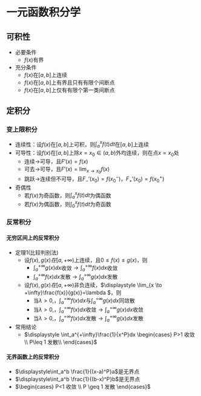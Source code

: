 # 一元函数积分学

## 可积性
- 必要条件
  - $f(x)$有界
- 充分条件
   - $f(x)$在$[a,b]$上连续
   - $f(x)$在$[a,b]$上有界且只有有限个间断点
   - $f(x)$在$[a,b]$上仅有有限个第一类间断点

## 定积分

### 变上限积分

-  连续性：设$f(x)$在$[a,b]$上可积，则$\displaystyle \int_a^xf(t)dt$在$[a,b]$上连续
-  可导性：设$f(x)$在$[a,b]$上除$x=x_0\in(a,b)$外均连续，则在点$x=x_0$处
   -  连续$\rightarrow$可导，且$F'(x)=f(x)$
   -  可去$\rightarrow$可导，且$F'(x)=\displaystyle \lim_{x \to x_0} f(x)$
   -  跳跃$\rightarrow$连续但不可导，且$F_-'(x_0)=f(x_0^-)，F_+'(x_0)=f(x_0^+)$
-  奇偶性
   -  若$f(x)$为奇函数，则$\displaystyle \int_a^xf(t)dt$为偶函数
   -  若$f(x)$为偶函数，则$\displaystyle \int_0^xf(t)dt$为奇函数

### 反常积分

#### 无穷区间上的反常积分

- 定理1(比较判别法)
   -  设$f(x),g(x)在[a,+\infty)$上连续，且$0\leq f(x)\leq g(x)$，则
      -  $\displaystyle \int_a^{+\infty}g(x)dx$收敛$\rightarrow \displaystyle \int_a^{+\infty}f(x)dx$收敛
      -  $\displaystyle \int_a^{+\infty}f(x)dx$发散$\rightarrow \displaystyle \int_a^{+\infty}g(x)dx$发散
   -  设$f(x),g(x)在[a,+\infty)$非负连续，$\displaystyle \lim_{x \to +\infty}\frac{f(x)}{g(x)}=\lambda $，则
      -  当$\lambda>0$,，$\displaystyle \int_a^{+\infty}f(x)dx$与$\displaystyle \int_a^{+\infty}g(x)dx$同敛散
      -  当$\lambda>0$,，$\displaystyle \int_a^{+\infty}f(x)dx$收敛$\rightarrow\displaystyle \int_a^{+\infty}g(x)dx$收敛
      -  当$\lambda>0$,，$\displaystyle \int_a^{+\infty}f(x)dx$发散$\rightarrow\displaystyle \int_a^{+\infty}g(x)dx$发散
-  常用结论
   -  $\displaystyle \int_a^{+\infty}\frac{1}{x^P}dx \begin{cases}
   P>1 收敛\\
   P\leq 1 发散\\
   \end{cases}$

#### 无界函数上的反常积分

-  $\displaystyle\int_a^b \frac{1}{(x-a)^P}a$是无界点
-  $\displaystyle\int_a^b \frac{1}{(b-x)^P}b$是无界点
-  $\begin{cases}
   P<1 收敛 \\
   P \geq 1 发散
   \end{cases}$